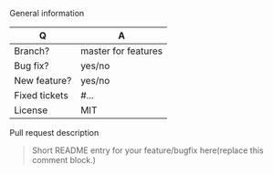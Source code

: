General information

| Q             | A
| ------------- | ---
| Branch?       | master for features
| Bug fix?      | yes/no
| New feature?  | yes/no
| Fixed tickets | #...   <!-- #-prefixed issue number(s), if any -->
| License       | MIT

Pull request description
> Short README entry for your feature/bugfix here(replace this comment block.)

